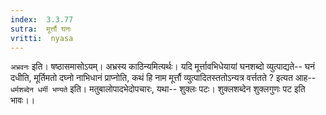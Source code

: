 ```yaml
---
index:  3.3.77
sutra:  मूर्त्तौ घनः
vritti:  nyasa
---
```


`अभ्रवनः` इति। षष्ठासमासोऽयम्। अभ्रस्य काठिन्यमित्यर्थः। यदि मूर्त्तावभिधेयायां घनशब्दो व्युत्पाद्यते-- घनं दधीति, मूर्तिमतो दघ्नो नाभिधानं प्राप्नोति, कथं हि नाम मूर्त्तौ व्युत्पादितस्ततोऽन्यत्र वर्त्ततते ? इत्यत आह-- `धर्मशब्देन धर्मी भण्यते` इति। मतुबालोपादभेदोपचारः, यथा-- शुक्लः पटः। शुक्लशब्देन शुक्लगुणः पट इति भावः।।

